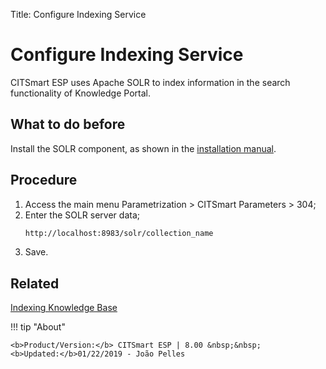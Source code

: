 Title: Configure Indexing Service

# Configure Indexing Service

CITSmart ESP uses Apache SOLR to index information in the search functionality of Knowledge Portal.


## What to do before

Install the SOLR component, as shown in the [installation manual][1].

## Procedure

1. Access the main menu Parametrization > CITSmart Parameters > 304;
2. Enter the SOLR server data;
    ```sh
    http://localhost:8983/solr/collection_name
    ```
3. Save.

## Related

[Indexing Knowledge Base][2]

[1]:/en-us/citsmart-esp-8/get-started/installation-and-upgrade/download-software.html#apache-solr-indexing-server_1
[2]:/en-us/citsmart-esp-8/platform-administration/data-indexing/management.html


!!! tip "About"

    <b>Product/Version:</b> CITSmart ESP | 8.00 &nbsp;&nbsp;
    <b>Updated:</b>01/22/2019 - João Pelles  
